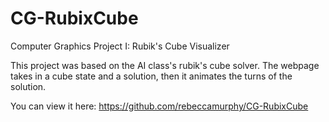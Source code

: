 CG-RubixCube
=========

Computer Graphics Project I: Rubik's Cube Visualizer 

This project was based on the AI class's rubik's cube solver. The webpage takes in a cube state and a solution, then it animates the turns of the solution. 

You can view it here: https://github.com/rebeccamurphy/CG-RubixCube
